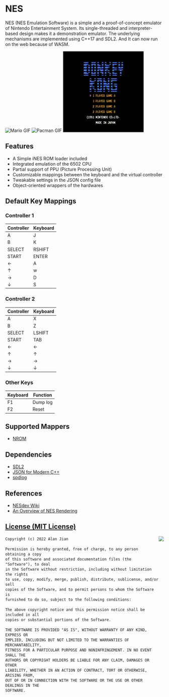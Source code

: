 # NES
NES (NES Emulation Software) is a simple and a proof-of-concept emulator of Nintendo Entertainment System. Its single-threaded and interpreter-based design makes it a demonstration emulator. The underlying mechanisms are implemented using C++17 and SDL2. And It can now run on the web because of WASM.

![Mario GIF](media/mario.gif) ![Pacman GIF](media/pacman.gif) ![Donkey Kong GIF](media/donkeykong.gif)

## Features
* A Simple iNES ROM loader included
* Integrated emulation of the 6502 CPU
* Partial support of PPU (Picture Processing Unit)
* Customizable mappings between the keyboard and the virtual controller
* Tweakable settings in the JSON config file
* Object-oriented wrappers of the hardwares

## Default Key Mappings

### Controller 1
| Controller | Keyboard |
|------------|----------|
|     A      |    J     |
|     B      |    K     |
|   SELECT   |  RSHIFT  |
|   START    |  ENTER   |
|     ←      |    A     |
|     ↑      |    w     |
|     →      |    D     |
|     ↓      |    S     |

### Controller 2
| Controller | Keyboard |
|------------|----------|
|     A      |    X     |
|     B      |    Z     |
|   SELECT   |  LSHIFT  |
|   START    |   TAB    |
|     ←      |    ←     |
|     ↑      |    ↑     |
|     →      |    →     |
|     ↓      |    ↓     |

### Other Keys
| Keyboard | Function |
|----------|----------|
|    F1    | Dump log |
|    F2    | Reset    |

## Supported Mappers
* [NROM](https://www.nesdev.org/wiki/NROM)

## Dependencies
* [SDL2](https://www.libsdl.org/)
* [JSON for Modern C++](https://json.nlohmann.me/)
* [spdlog](https://github.com/gabime/spdlog)

## References
* [NESdev Wiki](https://www.nesdev.org/wiki/Nesdev_Wiki)
* [An Overview of NES Rendering](https://austinmorlan.com/posts/nes_rendering_overview/)

[License (MIT License)](LICENSE)
--------------------------------

<a href="http://opensource.org/licenses/MIT" target="_blank">
<img align="right" src="http://opensource.org/trademarks/opensource/OSI-Approved-License-100x137.png">
</a>

```
Copyright (c) 2022 Alan Jian

Permission is hereby granted, free of charge, to any person obtaining a copy
of this software and associated documentation files (the "Software"), to deal
in the Software without restriction, including without limitation the rights
to use, copy, modify, merge, publish, distribute, sublicense, and/or sell
copies of the Software, and to permit persons to whom the Software is
furnished to do so, subject to the following conditions:

The above copyright notice and this permission notice shall be included in all
copies or substantial portions of the Software.

THE SOFTWARE IS PROVIDED "AS IS", WITHOUT WARRANTY OF ANY KIND, EXPRESS OR
IMPLIED, INCLUDING BUT NOT LIMITED TO THE WARRANTIES OF MERCHANTABILITY,
FITNESS FOR A PARTICULAR PURPOSE AND NONINFRINGEMENT. IN NO EVENT SHALL THE
AUTHORS OR COPYRIGHT HOLDERS BE LIABLE FOR ANY CLAIM, DAMAGES OR OTHER
LIABILITY, WHETHER IN AN ACTION OF CONTRACT, TORT OR OTHERWISE, ARISING FROM,
OUT OF OR IN CONNECTION WITH THE SOFTWARE OR THE USE OR OTHER DEALINGS IN THE
SOFTWARE.
```
